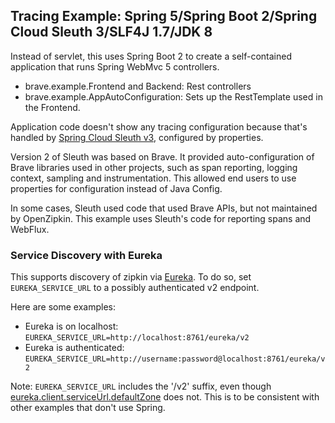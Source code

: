 ## Tracing Example: Spring 5/Spring Boot 2/Spring Cloud Sleuth 3/SLF4J 1.7/JDK 8

Instead of servlet, this uses Spring Boot 2 to create a self-contained
application that runs Spring WebMvc 5 controllers.

* brave.example.Frontend and Backend: Rest controllers
* brave.example.AppAutoConfiguration: Sets up the RestTemplate used in the Frontend.

Application code doesn't show any tracing configuration because that's handled
by [Spring Cloud Sleuth v3](https://github.com/spring-cloud/spring-cloud-sleuth/tree/3.1.x), configured by properties.

Version 2 of Sleuth was based on Brave. It provided auto-configuration of
Brave libraries used in other projects, such as span reporting, logging context,
sampling and instrumentation. This allowed end users to use properties for
configuration instead of Java Config.

In some cases, Sleuth used code that used Brave APIs, but not maintained by
OpenZipkin. This example uses Sleuth's code for reporting spans and WebFlux. 

### Service Discovery with Eureka

This supports discovery of zipkin via [Eureka](https://github.com/Netflix/eureka).
To do so, set `EUREKA_SERVICE_URL` to a possibly authenticated v2 endpoint.

Here are some examples:
* Eureka is on localhost: `EUREKA_SERVICE_URL=http://localhost:8761/eureka/v2`
* Eureka is authenticated: `EUREKA_SERVICE_URL=http://username:password@localhost:8761/eureka/v2`

Note: `EUREKA_SERVICE_URL` includes the '/v2' suffix, even though [eureka.client.serviceUrl.defaultZone](https://cloud.spring.io/spring-cloud-static/Edgware.SR6/multi/multi__service_discovery_eureka_clients.html#_registering_with_eureka)
does not. This is to be consistent with other examples that don't use Spring.
